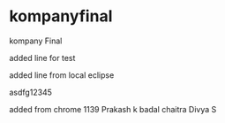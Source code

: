# kompanyfinal
kompany Final


added line for test

added line from local eclipse

asdfg12345

added from chrome 1139
Prakash k badal
chaitra
Divya S